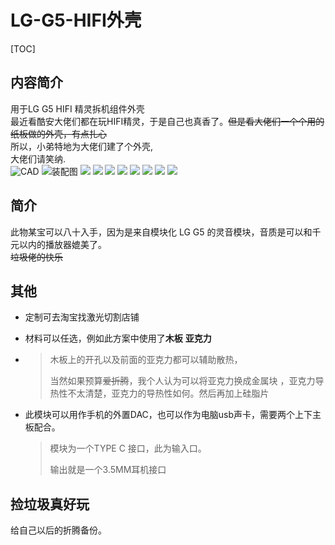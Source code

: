 # LG-G5-HIFI外壳

[TOC]

## 内容简介

用于LG G5 HIFI 精灵拆机组件外壳<br>
 最近看酷安大佬们都在玩HIFI精灵，于是自己也真香了。~~但是看大佬们一个个用的纸板做的外壳，有点扎心~~<BR>
所以，小弟特地为大佬们建了个外壳,<BR>
大佬们请笑纳.<BR>
![CAD](http://ww1.sinaimg.cn/large/005RlzD9ly1g29inmc7txj31020j30ty.jpg)
![装配图](http://ww1.sinaimg.cn/large/005RlzD9ly1g29inmdcncj30ny0iewgu.jpg)
![](http://ww1.sinaimg.cn/large/005RlzD9ly1g29inmeljrj30p50mhn1n.jpg)
![](http://ww1.sinaimg.cn/large/005RlzD9ly1g29inmcylmj30lr0kd0u8.jpg)
![](http://ww1.sinaimg.cn/large/005RlzD9ly1g29inu0oplj31xa2kdu0y.jpg)
![](http://ww1.sinaimg.cn/large/005RlzD9ly1g29inmlnj1j32kd1xa4fv.jpg)
![](http://ww1.sinaimg.cn/large/005RlzD9ly1g29inml0toj32kd1xawtp.jpg)
![](http://ww1.sinaimg.cn/large/005RlzD9ly1g29inml0toj32kd1xawtp.jpg)
![](http://ww1.sinaimg.cn/large/005RlzD9ly1g29inmi98bj32kd1xaao5.jpg)
![](http://ww1.sinaimg.cn/large/005RlzD9ly1g29inn18alj32kd1xanf6.jpg)

## 简介
此物某宝可以八十入手，因为是来自模块化 LG G5 的灵音模块，音质是可以和千元以内的播放器媲美了。<br>
~~垃圾佬的快乐~~

## 其他

* 定制可去淘宝找激光切割店铺

* 材料可以任选，例如此方案中使用了**木板** **亚克力** <br>

* > 木板上的开孔以及前面的亚克力都可以辅助散热，
  >
  > 当然如果预算~~爱折腾~~，我个人认为可以将亚克力换成金属块 ，亚克力导热性不太清楚，亚克力的导热性如何。然后再加上硅脂片

* 此模块可以用作手机的外置DAC，也可以作为电脑usb声卡，需要两个上下主板配合。

  > 模块为一个TYPE C 接口，此为输入口。
  >
  > 输出就是一个3.5MM耳机接口

## 捡垃圾真好玩

给自己以后的折腾备份。
